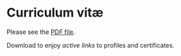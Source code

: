 # Curriculum vitæ
Please see the [PDF file](cv.pdf).

Download to enjoy *active links* to profiles and certificates.
